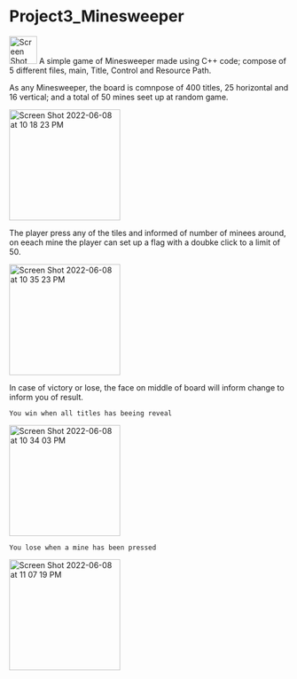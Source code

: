 # Project3_Minesweeper

<img width="50" heigth="50" alt="Screen Shot 2022-06-08 at 10 35 37 PM" src="https://user-images.githubusercontent.com/44034603/172754517-808e35ab-4f71-4d9f-81f3-b9a972a848fd.png"> A simple game of Minesweeper made using C++ code; compose of 5 different files, main, Title, Control and Resource Path.



As any Minesweeper, the board is comnpose of 400 titles, 25 horizontal and 16 vertical; and a total of 50 mines seet up at random game.

<img width="200" heigth="200" alt="Screen Shot 2022-06-08 at 10 18 23 PM" src="https://user-images.githubusercontent.com/44034603/172755023-6cf87514-76df-4a4f-9c52-7d4afeb4bc64.png">

The player press any of the tiles and informed of number of minees around, on eeach mine the player can set up a flag with a doubke click to a limit of 50. 

<img width="200" heigth="200" alt="Screen Shot 2022-06-08 at 10 35 23 PM" src="https://user-images.githubusercontent.com/44034603/172755457-2781354b-3cea-41eb-bae8-dc70bf1eb75e.png">


In case of victory or lose, the face on middle of board will inform change to inform you of result.

    You win when all titles has beeing reveal 
<img width="200" heigth="200" alt="Screen Shot 2022-06-08 at 10 34 03 PM" src="https://user-images.githubusercontent.com/44034603/172755829-1eed484b-adf9-4f9f-8cbf-83f802ce54ff.png">  
  
    You lose when a mine has been pressed

<img width="200" heigth="200" alt="Screen Shot 2022-06-08 at 11 07 19 PM" src="https://user-images.githubusercontent.com/44034603/172755860-d8fd9a42-4601-461e-8385-a405094ad641.png">
